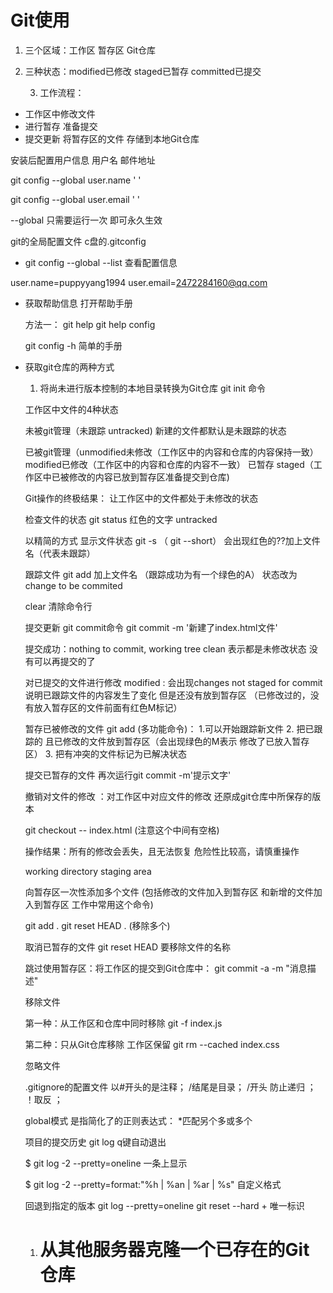# Git使用

1. 三个区域：工作区  暂存区  Git仓库
2. 三种状态：modified已修改  staged已暂存  committed已提交

    3. 工作流程： 

- 工作区中修改文件
- 进行暂存 准备提交
- 提交更新 将暂存区的文件 存储到本地Git仓库



安装后配置用户信息  用户名 邮件地址

git config --global user.name ' '

git config --global user.email ' '

--global 只需要运行一次 即可永久生效

git的全局配置文件  c盘的.gitconfig

- git config --global --list 查看配置信息

user.name=puppyyang1994
user.email=2472284160@qq.com



- 获取帮助信息 打开帮助手册

  方法一： git help <verb>  git help config

  git config -h 简单的手册

- 获取git仓库的两种方式

  1. 将尚未进行版本控制的本地目录转换为Git仓库   git init 命令

  工作区中文件的4种状态

  未被git管理（未跟踪 untracked)  新建的文件都默认是未跟踪的状态

  已被git管理（unmodified未修改（工作区中的内容和仓库的内容保持一致）  modified已修改（工作区中的内容和仓库的内容不一致） 已暂存 staged（工作区中已被修改的内容已放到暂存区准备提交到仓库)

  Git操作的终极结果： 让工作区中的文件都处于未修改的状态

  检查文件的状态 git status  红色的文字 untracked

  以精简的方式 显示文件状态  git -s      （ git --short）     会出现红色的??加上文件名（代表未跟踪）

  跟踪文件  git add 加上文件名  （跟踪成功为有一个绿色的A） 状态改为    change to be commited 

  clear 清除命令行

  提交更新 git commit命令  git commit -m '新建了index.html文件'

  提交成功：nothing to commit, working tree clean  表示都是未修改状态  没有可以再提交的了

  对已提交的文件进行修改 modified   :  会出现changes not staged for commit  说明已跟踪文件的内容发生了变化 但是还没有放到暂存区  （已修改过的，没有放入暂存区的文件前面有红色M标记）

  暂存已被修改的文件 git add (多功能命令)： 1.可以开始跟踪新文件 2. 把已跟踪的 且已修改的文件放到暂存区（会出现绿色的M表示 修改了已放入暂存区） 3. 把有冲突的文件标记为已解决状态

  

  提交已暂存的文件  再次运行git commit -m'提示文字'

  撤销对文件的修改 ：对工作区中对应文件的修改 还原成git仓库中所保存的版本   

  git checkout -- index.html (注意这个中间有空格) 

  操作结果：所有的修改会丢失，且无法恢复 危险性比较高，请慎重操作

  working directory staging area 

  向暂存区一次性添加多个文件 (包括修改的文件加入到暂存区 和新增的文件加入到暂存区  工作中常用这个命令)

  git add .        git reset HEAD .   (移除多个)

  

  取消已暂存的文件 git reset HEAD 要移除文件的名称

  

  跳过使用暂存区：将工作区的提交到Git仓库中：  git commit -a -m "消息描述"

  

  移除文件 

  第一种：从工作区和仓库中同时移除 git -f index.js

  第二种：只从Git仓库移除 工作区保留 git rm --cached index.css
  
  
  
  忽略文件
  
  .gitignore的配置文件   以#开头的是注释； /结尾是目录； /开头 防止递归 ； ！取反 ；
  
  global模式 是指简化了的正则表达式： *匹配另个多或多个
  
  
  
  项目的提交历史  git log   q键自动退出
  
  $ git log -2 --pretty=oneline   一条上显示
  
  $ git log -2 --pretty=format:"%h | %an | %ar | %s"    自定义格式
  
  
  
  回退到指定的版本  git log --pretty=oneline  git reset --hard + 唯一标识
  
  
  
  1. # 从其他服务器克隆一个已存在的Git仓库